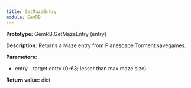 ```yaml
---
title: GetMazeEntry
module: GemRB
---
```


**Prototype:** GemRB.GetMazeEntry (entry)

**Description:** Returns a Maze entry from Planescape Torment savegames.

**Parameters:** 
  * entry - target entry (0-63; lesser than max maze size)

**Return value:** dict


